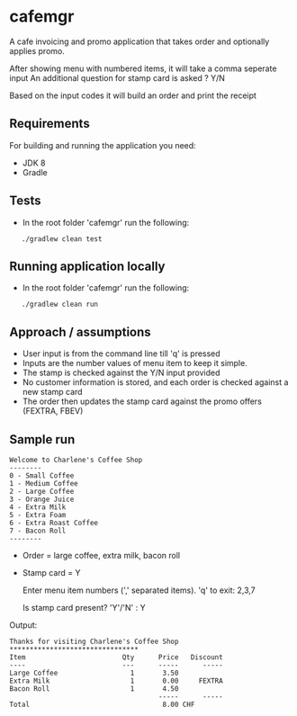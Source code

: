 # cafemgr
A cafe invoicing and promo application that takes order and optionally applies promo.

After showing menu with numbered items, it will take a comma seperate input
An additional question for stamp card is asked ? Y/N

Based on the input codes it will build an order and print the receipt

## Requirements
For building and running the application you need:
- JDK 8
- Gradle

## Tests
 * In the root folder 'cafemgr' run the following:
  ```
     ./gradlew clean test
  ```
  
## Running application locally
 * In the root folder 'cafemgr' run the following:
  ```
     ./gradlew clean run
  ```
## Approach / assumptions
 * User input is from the command line till 'q' is pressed
 * Inputs are the number values of menu item to keep it simple.
 * The stamp is checked against the Y/N input provided
 * No customer information is stored, and each order is checked against a new stamp card
 * The order then updates the stamp card against the promo offers (FEXTRA, FBEV)

## Sample run 

    Welcome to Charlene's Coffee Shop
    --------
    0 - Small Coffee
    1 - Medium Coffee
    2 - Large Coffee
    3 - Orange Juice
    4 - Extra Milk
    5 - Extra Foam
    6 - Extra Roast Coffee
    7 - Bacon Roll
    --------

* Order = large coffee, extra milk, bacon roll
* Stamp card = Y


    Enter menu item numbers (',' separated items). 'q' to exit: 
    2,3,7
    
    Is stamp card present? 'Y'/'N' :
    Y


Output:

    Thanks for visiting Charlene's Coffee Shop
    ********************************
    Item                        Qty      Price   Discount
    ----                        ---      -----      -----
    Large Coffee                  1       3.50           
    Extra Milk                    1       0.00     FEXTRA
    Bacon Roll                    1       4.50           
                                         -----      -----
    Total                                 8.00 CHF        